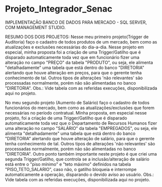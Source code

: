 # Projeto_Integrador_Senac
IMPLEMENTAÇÃO BANCO DE DADOS PARA MERCADO  -  SQL SERVER, COM MANAGEMENT STUDIO. 

RESUMO DOS DOIS PROJETOS:
Nesse meu primeiro projeto(Trigger de Auditoria) faço o cadastro de todos produtos de um mercado, bem como as atualizações e exclusões necessárias do dia-a-dia. Nesse projeto em especial, minha proposta foi a criação de uma Trigger/Gatilho que é disparado automaticamente toda vez que em funcionário fizer uma alteração no campo "PREÇO" da tabela "PRODUTO", ou seja,  ele alimenta "detalhadamente" uma tabela que está dentro do banco "DIRETORIA" alertando que houve alteração em preços, para que o gerente tenha conhecimento de tal. Outros tipos de alterações 'não relevantes' são processadas normalmente, porém não são alimentadas no banco "DIRETORIA". 
Obs.: Vide tabela com as referidas execuções, disponibilizada aqui no projeto.

No meu segundo projeto (Aumento de Salário) faço o cadastro de todos funcionários do mercado, bem como as atualizações/exclusões que forem necessárias no período contratual. Minha proposta, em especial nesse projeto,  foi a criação de uma Trigger/Gatilho que é disparado automaticamente toda vez que o Departamento de Recursos Humanos fizer uma alteração no campo "SALÁRIO" da tabela "EMPREGADOS", ou seja,  ele alimenta "detalhadamente" uma tabela que está dentro do banco "DIRETORIA" alertando que houve alteração de salário, para que o gerente tenha conhecimento de tal. Outros tipos de alterações 'não relevantes' são processadas normalmente, porém não são alimentadas no banco "DIRETORIA". Outro ponto também  importante neste projeto é que criei uma segunda Trigger/Gatilho, que controla se a inclusão/alteração de salário está entre o "piso mínimo" e "teto máximo" definidos na tabela "PISO_TETO_SALARIO", caso não, o gatilho bloqueia e interrompe automaticamente a operação, disparando o devido aviso ao usuário.
Obs.: Vide tabela com as referidas execuções, disponibilizada aqui no projeto.
